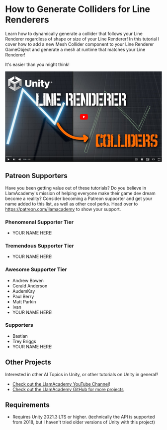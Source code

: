 # How to Generate Colliders for Line Renderers
Learn how to dynamically generate a collider that follows your Line Renderer regardless of shape or size of your Line Renderer! In this tutorial I cover how to add a new Mesh Collider component to your Line Renderer GameObject and generate a mesh at runtime that matches your Line Renderer!

It's easier than you might think!

[![Youtube Tutorial](./Video%20Screenshot.png)](https://youtu.be/2BH1yQXCpeU)

## Patreon Supporters
Have you been getting value out of these tutorials? Do you believe in LlamAcademy's mission of helping everyone make their game dev dream become a reality? Consider becoming a Patreon supporter and get your name added to this list, as well as other cool perks.
Head over to https://patreon.com/llamacademy to show your support.

### Phenomenal Supporter Tier
* YOUR NAME HERE!

### Tremendous Supporter Tier
* YOUR NAME HERE!

### Awesome Supporter Tier
* Andrew Bowen
* Gerald Anderson
* AudemKay
* Paul Berry
* Matt Parkin
* Ivan
* YOUR NAME HERE!

### Supporters
* Bastian
* Trey Briggs
* YOUR NAME HERE!

## Other Projects
Interested in other AI Topics in Unity, or other tutorials on Unity in general? 

* [Check out the LlamAcademy YouTube Channel](https://youtube.com/c/LlamAcademy)!
* [Check out the LlamAcademy GitHub for more projects](https://github.com/llamacademy)

## Requirements
* Requires Unity 2021.3 LTS or higher. (technically the API is supported from 2018, but I haven't tried older versions of Unity with this project)
